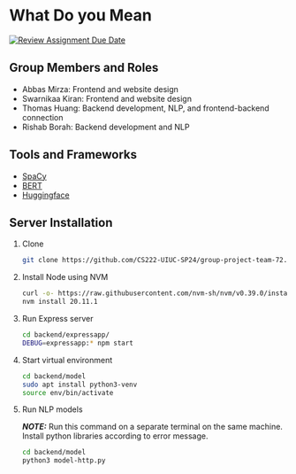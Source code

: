 # What Do you Mean

[![Review Assignment Due Date](https://classroom.github.com/assets/deadline-readme-button-24ddc0f5d75046c5622901739e7c5dd533143b0c8e959d652212380cedb1ea36.svg)](https://classroom.github.com/a/3e23_jye)
## Group Members and Roles
* Abbas Mirza: Frontend and website design
* Swarnikaa Kiran: Frontend and website design
* Thomas Huang: Backend development, NLP, and frontend-backend connection
* Rishab Borah: Backend development and NLP


## Tools and Frameworks

* [SpaCy](https://spacy.io/universe/project/spacy-textblob)
* [BERT](https://huggingface.co/docs/transformers/model_doc/bert)
* [Huggingface](https://huggingface.co/blog/sentiment-analysis-python)

## Server Installation

1. Clone

    ```bash
    git clone https://github.com/CS222-UIUC-SP24/group-project-team-72.git
    ```

2. Install Node using NVM

    ```bash
    curl -o- https://raw.githubusercontent.com/nvm-sh/nvm/v0.39.0/install.sh | bash
    nvm install 20.11.1
    ```

3. Run Express server

    ```bash
    cd backend/expressapp/
    DEBUG=expressapp:* npm start
    ```

4. Start virtual environment

    ```bash
    cd backend/model
    sudo apt install python3-venv
    source env/bin/activate
    ```

5. Run NLP models

    **_NOTE:_** Run this command on a separate terminal on the same machine. Install python libraries according to error message.

    ```bash
    cd backend/model
    python3 model-http.py
    ```
